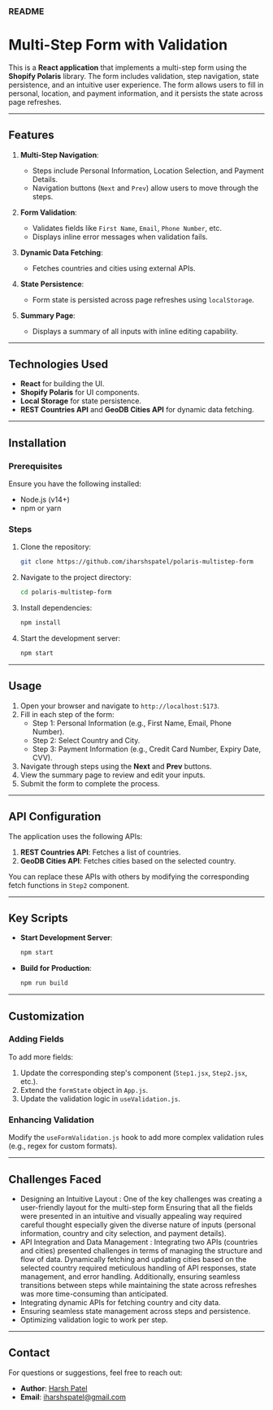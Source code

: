 ### README

# Multi-Step Form with Validation

This is a **React application** that implements a multi-step form using the **Shopify Polaris** library. The form includes validation, step navigation, state persistence, and an intuitive user experience. The form allows users to fill in personal, location, and payment information, and it persists the state across page refreshes.

---

## Features

1. **Multi-Step Navigation**:

   - Steps include Personal Information, Location Selection, and Payment Details.
   - Navigation buttons (`Next` and `Prev`) allow users to move through the steps.

2. **Form Validation**:

   - Validates fields like `First Name`, `Email`, `Phone Number`, etc.
   - Displays inline error messages when validation fails.

3. **Dynamic Data Fetching**:

   - Fetches countries and cities using external APIs.

4. **State Persistence**:

   - Form state is persisted across page refreshes using `localStorage`.

5. **Summary Page**:
   - Displays a summary of all inputs with inline editing capability.

---

## Technologies Used

- **React** for building the UI.
- **Shopify Polaris** for UI components.
- **Local Storage** for state persistence.
- **REST Countries API** and **GeoDB Cities API** for dynamic data fetching.

---

## Installation

### Prerequisites

Ensure you have the following installed:

- Node.js (v14+)
- npm or yarn

### Steps

1. Clone the repository:
   ```bash
   git clone https://github.com/iharshspatel/polaris-multistep-form
   ```
2. Navigate to the project directory:
   ```bash
   cd polaris-multistep-form
   ```
3. Install dependencies:
   ```bash
   npm install
   ```
4. Start the development server:
   ```bash
   npm start
   ```

---

## Usage

1. Open your browser and navigate to `http://localhost:5173`.
2. Fill in each step of the form:
   - Step 1: Personal Information (e.g., First Name, Email, Phone Number).
   - Step 2: Select Country and City.
   - Step 3: Payment Information (e.g., Credit Card Number, Expiry Date, CVV).
3. Navigate through steps using the **Next** and **Prev** buttons.
4. View the summary page to review and edit your inputs.
5. Submit the form to complete the process.

---

## API Configuration

The application uses the following APIs:

1. **REST Countries API**: Fetches a list of countries.
2. **GeoDB Cities API**: Fetches cities based on the selected country.

You can replace these APIs with others by modifying the corresponding fetch functions in `Step2` component.

---

## Key Scripts

- **Start Development Server**:
  ```bash
  npm start
  ```
- **Build for Production**:
  ```bash
  npm run build
  ```

---

## Customization

### Adding Fields

To add more fields:

1. Update the corresponding step's component (`Step1.jsx`, `Step2.jsx`, etc.).
2. Extend the `formState` object in `App.js`.
3. Update the validation logic in `useValidation.js`.

### Enhancing Validation

Modify the `useFormValidation.js` hook to add more complex validation rules (e.g., regex for custom formats).

---

## Challenges Faced

- Designing an Intuitive Layout : One of the key challenges was creating a user-friendly layout for the multi-step form Ensuring that all the fields were presented in an intuitive and visually appealing way required careful thought especially given the diverse nature of inputs (personal information, country and city selection, and payment details).
- API Integration and Data Management : Integrating two APIs (countries and cities) presented challenges in terms of managing the structure and flow of data. Dynamically fetching and updating cities based on the selected country required meticulous handling of API responses, state management, and error handling. Additionally, ensuring seamless transitions between steps while maintaining the state across refreshes was more time-consuming than anticipated.
- Integrating dynamic APIs for fetching country and city data.
- Ensuring seamless state management across steps and persistence.
- Optimizing validation logic to work per step.

---

## Contact

For questions or suggestions, feel free to reach out:

- **Author**: [Harsh Patel](https://github.com/iharshspatel)
- **Email**: iharshspatel@gmail.com
